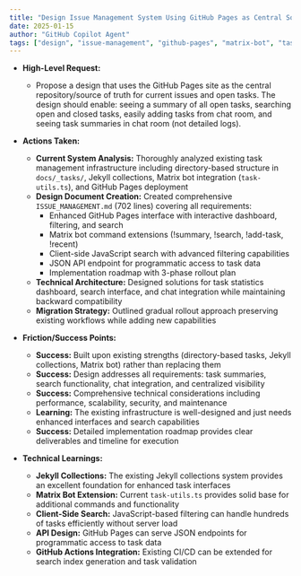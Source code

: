 ```yaml
---
title: "Design Issue Management System Using GitHub Pages as Central Source of Truth"
date: 2025-01-15
author: "GitHub Copilot Agent"
tags: ["design", "issue-management", "github-pages", "matrix-bot", "task-tracking"]
---
```


- **High-Level Request:**

  - Propose a design that uses the GitHub Pages site as the central repository/source of truth for current issues and open tasks. The design should enable: seeing a summary of all open tasks, searching open and closed tasks, easily adding tasks from chat room, and seeing task summaries in chat room (not detailed logs).

- **Actions Taken:**

  - **Current System Analysis:** Thoroughly analyzed existing task management infrastructure including directory-based structure in `docs/_tasks/`, Jekyll collections, Matrix bot integration (`task-utils.ts`), and GitHub Pages deployment
  - **Design Document Creation:** Created comprehensive `ISSUE_MANAGEMENT.md` (702 lines) covering all requirements:
    - Enhanced GitHub Pages interface with interactive dashboard, filtering, and search
    - Matrix bot command extensions (!summary, !search, !add-task, !recent)
    - Client-side JavaScript search with advanced filtering capabilities
    - JSON API endpoint for programmatic access to task data
    - Implementation roadmap with 3-phase rollout plan
  - **Technical Architecture:** Designed solutions for task statistics dashboard, search interface, and chat integration while maintaining backward compatibility
  - **Migration Strategy:** Outlined gradual rollout approach preserving existing workflows while adding new capabilities

- **Friction/Success Points:**

  - **Success:** Built upon existing strengths (directory-based tasks, Jekyll collections, Matrix bot) rather than replacing them
  - **Success:** Design addresses all requirements: task summaries, search functionality, chat integration, and centralized visibility
  - **Success:** Comprehensive technical considerations including performance, scalability, security, and maintenance
  - **Learning:** The existing infrastructure is well-designed and just needs enhanced interfaces and search capabilities
  - **Success:** Detailed implementation roadmap provides clear deliverables and timeline for execution

- **Technical Learnings:**

  - **Jekyll Collections:** The existing Jekyll collections system provides an excellent foundation for enhanced task interfaces
  - **Matrix Bot Extension:** Current `task-utils.ts` provides solid base for additional commands and functionality  
  - **Client-Side Search:** JavaScript-based filtering can handle hundreds of tasks efficiently without server load
  - **API Design:** GitHub Pages can serve JSON endpoints for programmatic access to task data
  - **GitHub Actions Integration:** Existing CI/CD can be extended for search index generation and task validation
